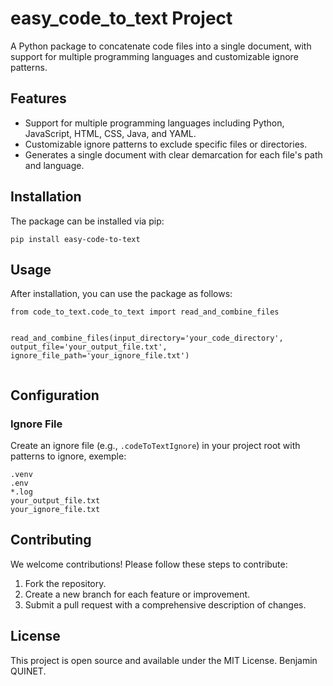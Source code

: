 <h1>easy_code_to_text Project</h1>
<p>A Python package to concatenate code files into a single document, with support for multiple programming languages and customizable ignore patterns.</p>

<h2>Features</h2>
<ul>
    <li>Support for multiple programming languages including Python, JavaScript, HTML, CSS, Java, and YAML.</li>
    <li>Customizable ignore patterns to exclude specific files or directories.</li>
    <li>Generates a single document with clear demarcation for each file's path and language.</li>
</ul>

<h2>Installation</h2>
<p>The package can be installed via pip:</p>
<pre><code>pip install easy-code-to-text</code></pre>

<h2>Usage</h2>
<p>After installation, you can use the package as follows:</p>
<pre><code>from code_to_text.code_to_text import read_and_combine_files

read_and_combine_files(input_directory='your_code_directory',
                       output_file='your_output_file.txt',
                       ignore_file_path='your_ignore_file.txt')</code></pre>

<h2>Configuration</h2>
<h3>Ignore File</h3>
<p>Create an ignore file (e.g., <code>.codeToTextIgnore</code>) in your project root with patterns to ignore, exemple:</p>
<pre><code>.venv
.env
*.log
your_output_file.txt
your_ignore_file.txt</code></pre>

<h2>Contributing</h2>
<p>We welcome contributions! Please follow these steps to contribute:</p>
<ol>
    <li>Fork the repository.</li>
    <li>Create a new branch for each feature or improvement.</li>
    <li>Submit a pull request with a comprehensive description of changes.</li>
</ol>

<h2>License</h2>
<p>This project is open source and available under the MIT License. Benjamin QUINET.</p>
